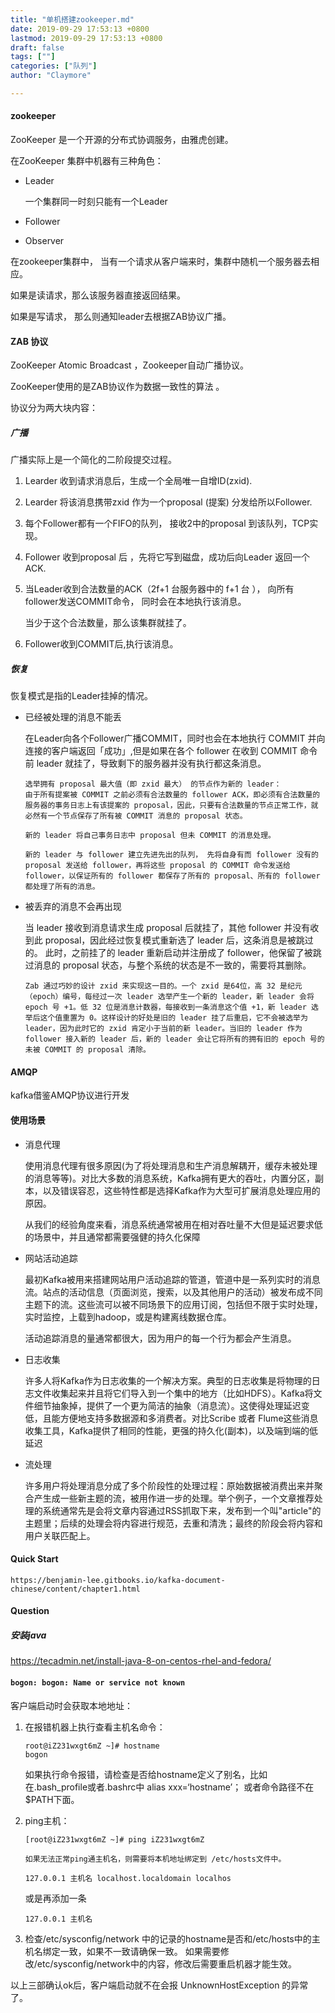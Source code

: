 ```yaml
---
title: "单机搭建zookeeper.md"
date: 2019-09-29 17:53:13 +0800
lastmod: 2019-09-29 17:53:13 +0800
draft: false
tags: [""]
categories: ["队列"]
author: "Claymore"

---
```

#### zookeeper

ZooKeeper 是一个开源的分布式协调服务，由雅虎创建。

在ZooKeeper 集群中机器有三种角色：

- Leader

  一个集群同一时刻只能有一个Leader

- Follower

- Observer



在zookeeper集群中， 当有一个请求从客户端来时，集群中随机一个服务器去相应。

如果是读请求，那么该服务器直接返回结果。

如果是写请求， 那么则通知leader去根据ZAB协议广播。



#### ZAB 协议

ZooKeeper Atomic Broadcast ，Zookeeper自动广播协议。

 ZooKeeper使用的是ZAB协议作为数据一致性的算法 。

协议分为两大块内容：

##### 广播

广播实际上是一个简化的二阶段提交过程。

1. Learder 收到请求消息后，生成一个全局唯一自增ID(zxid).

2. Learder 将该消息携带zxid 作为一个proposal (提案) 分发给所以Follower.

3. 每个Follower都有一个FIFO的队列， 接收2中的proposal 到该队列，TCP实现。

4. Follower 收到proposal 后 ，先将它写到磁盘，成功后向Leader 返回一个ACK.

5. 当Leader收到合法数量的ACK（2f+1 台服务器中的 f+1 台 ）， 向所有follower发送COMMIT命令， 同时会在本地执行该消息。

   当少于这个合法数量，那么该集群就挂了。

6. Follower收到COMMIT后,执行该消息。



##### 恢复

恢复模式是指的Leader挂掉的情况。

- 已经被处理的消息不能丢

  在Leader向各个Follower广播COMMIT，同时也会在本地执行 COMMIT 并向连接的客户端返回「成功」,但是如果在各个 follower 在收到 COMMIT 命令前 leader 就挂了，导致剩下的服务器并没有执行都这条消息。 

  ```
  选举拥有 proposal 最大值（即 zxid 最大） 的节点作为新的 leader：
  由于所有提案被 COMMIT 之前必须有合法数量的 follower ACK，即必须有合法数量的服务器的事务日志上有该提案的 proposal，因此，只要有合法数量的节点正常工作，就必然有一个节点保存了所有被 COMMIT 消息的 proposal 状态。
  
  新的 leader 将自己事务日志中 proposal 但未 COMMIT 的消息处理。
  
  新的 leader 与 follower 建立先进先出的队列， 先将自身有而 follower 没有的 proposal 发送给 follower，再将这些 proposal 的 COMMIT 命令发送给 follower，以保证所有的 follower 都保存了所有的 proposal、所有的 follower 都处理了所有的消息。
  ```

- 被丢弃的消息不会再出现

  当 leader 接收到消息请求生成 proposal 后就挂了，其他 follower 并没有收到此 proposal，因此经过恢复模式重新选了 leader 后，这条消息是被跳过的。 此时，之前挂了的 leader 重新启动并注册成了 follower，他保留了被跳过消息的 proposal 状态，与整个系统的状态是不一致的，需要将其删除。

  ```
  Zab 通过巧妙的设计 zxid 来实现这一目的。一个 zxid 是64位，高 32 是纪元（epoch）编号，每经过一次 leader 选举产生一个新的 leader，新 leader 会将 epoch 号 +1。低 32 位是消息计数器，每接收到一条消息这个值 +1，新 leader 选举后这个值重置为 0。这样设计的好处是旧的 leader 挂了后重启，它不会被选举为 leader，因为此时它的 zxid 肯定小于当前的新 leader。当旧的 leader 作为 follower 接入新的 leader 后，新的 leader 会让它将所有的拥有旧的 epoch 号的未被 COMMIT 的 proposal 清除。
  ```





#### AMQP

kafka借鉴AMQP协议进行开发 



#### 使用场景

- 消息代理

  使用消息代理有很多原因(为了将处理消息和生产消息解耦开，缓存未被处理的消息等等)。对比大多数的消息系统，Kafka拥有更大的吞吐，内置分区，副本，以及错误容忍，这些特性都是选择Kafka作为大型可扩展消息处理应用的原因。

  从我们的经验角度来看，消息系统通常被用在相对吞吐量不大但是延迟要求低的场景中，并且通常都需要强健的持久化保障

- 网站活动追踪

  最初Kafka被用来搭建网站用户活动追踪的管道，管道中是一系列实时的消息流。站点的活动信息（页面浏览，搜索，以及其他用户的活动）被发布成不同主题下的流。这些流可以被不同场景下的应用订阅，包括但不限于实时处理，实时监控，上载到hadoop，或是构建离线数据仓库。

  活动追踪消息的量通常都很大，因为用户的每一个行为都会产生消息。

- 日志收集

  许多人将Kafka作为日志收集的一个解决方案。典型的日志收集是将物理的日志文件收集起来并且将它们导入到一个集中的地方（比如HDFS）。Kafka将文件细节抽象掉，提供了一个更为简洁的抽象（消息流）。这使得处理延迟变低，且能方便地支持多数据源和多消费者。对比Scribe 或者 Flume这些消息收集工具，Kafka提供了相同的性能，更强的持久化(副本)，以及端到端的低延迟

- 流处理

  许多用户将处理消息分成了多个阶段性的处理过程：原始数据被消费出来并聚合产生成一些新主题的流，被用作进一步的处理。举个例子，一个文章推荐处理的系统通常先是会将文章内容通过RSS抓取下来，发布到一个叫"article"的主题里；后续的处理会将内容进行规范，去重和清洗；最终的阶段会将内容和用户关联匹配上。



#### Quick Start

`https://benjamin-lee.gitbooks.io/kafka-document-chinese/content/chapter1.html`





#### Question

##### 安装java

https://tecadmin.net/install-java-8-on-centos-rhel-and-fedora/



#### `bogon: bogon: Name or service not known`

客户端启动时会获取本地地址：

1. 在报错机器上执行查看主机名命令：

   ```
   root@iZ231wxgt6mZ ~]# hostname
   bogon
   ```

   如果执行命令报错，请检查是否给hostname定义了别名，比如在.bash_profile或者.bashrc中 alias xxx=‘hostname’； 或者命令路径不在$PATH下面。

2. ping主机：

   ```
   [root@iZ231wxgt6mZ ~]# ping iZ231wxgt6mZ
   ```

   ```
   如果无法正常ping通主机名，则需要将本机地址绑定到 /etc/hosts文件中。
   ```

   `127.0.0.1 主机名 localhost.localdomain localhos`

   或是再添加一条

   `127.0.0.1 主机名`

3. 检查/etc/sysconfig/network 中的记录的hostname是否和/etc/hosts中的主机名绑定一致，如果不一致请确保一致。 如果需要修改/etc/sysconfig/network中的内容，修改后需要重启机器才能生效。

以上三部确认ok后，客户端启动就不在会报 UnknownHostException 的异常了。